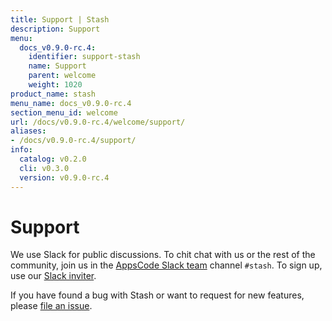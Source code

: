 ```yaml
---
title: Support | Stash
description: Support
menu:
  docs_v0.9.0-rc.4:
    identifier: support-stash
    name: Support
    parent: welcome
    weight: 1020
product_name: stash
menu_name: docs_v0.9.0-rc.4
section_menu_id: welcome
url: /docs/v0.9.0-rc.4/welcome/support/
aliases:
- /docs/v0.9.0-rc.4/support/
info:
  catalog: v0.2.0
  cli: v0.3.0
  version: v0.9.0-rc.4
---
```


# Support

We use Slack for public discussions. To chit chat with us or the rest of the community, join us in the [AppsCode Slack team](https://appscode.slack.com/messages/C8NCX6N23/details/) channel `#stash`. To sign up, use our [Slack inviter](https://slack.appscode.com/).

If you have found a bug with Stash or want to request for new features, please [file an issue](https://github.com/stashed/stash/issues/new).
